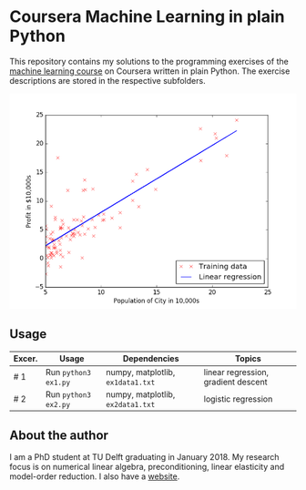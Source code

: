 # Coursera Machine Learning in plain Python

This repository contains my solutions to the programming exercises of the [machine learning course] on Coursera written in plain Python. The exercise descriptions are stored in the respective subfolders.

![motivation_pic](machine-learning-ex1/ex1-python/ex1.png)


Usage
-----

| Excer. | Usage | Dependencies | Topics |
|---|---|---|---|
| # 1  | Run `python3 ex1.py` | numpy, matplotlib, `ex1data1.txt`  | linear regression, gradient descent |
| # 2  | Run `python3 ex2.py` | numpy, matplotlib, `ex2data1.txt`  | logistic regression |



About the author
----------------
I am a PhD student at TU Delft graduating in January 2018. My research focus is on numerical linear algebra, preconditioning, linear elasticity and model-order reduction. I also have a [website].

[machine learning course]: https://www.coursera.org/learn/machine-learning
[website]: http://www.manuelbaumann.de
